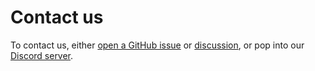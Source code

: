 # Contact us

To contact us, either [open a GitHub issue](https://github.com/sharkdp/numbat/issues/new/choose)
or [discussion](https://github.com/sharkdp/numbat/discussions), or pop into our
[Discord server](https://discord.gg/kAaVTsat4D).
